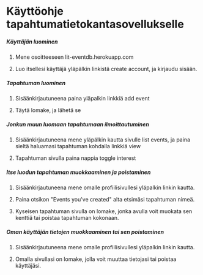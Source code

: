 # Käyttöohje tapahtumatietokantasovellukselle

##### Käyttäjän luominen

1. Mene osoitteeseen lit-eventdb.herokuapp.com

2. Luo itsellesi käyttäjä yläpälkin linkistä create account, ja kirjaudu sisään.

##### Tapahtuman luominen

1. Sisäänkirjautuneena paina yläpalkin linkkiä add event

2. Täytä lomake, ja lähetä se

##### Jonkun muun luomaan tapahtumaan ilmoittautuminen

1. Sisäänkirjautuneena mene yläpälkin kautta sivulle list events, ja paina sieltä haluamasi tapahtuman kohdalla linkkiä view

2. Tapahtuman sivulla paina nappia toggle interest

##### Itse luodun tapahtuman muokkaaminen ja poistaminen

1. Sisäänkirjautuneena mene omalle profiilisivullesi yläpalkin linkin kautta.

2. Paina otsikon "Events you've created" alta etsimäsi tapahtuman nimeä.

3. Kyseisen tapahtuman sivulla on lomake, jonka avulla voit muokata sen kenttiä tai poistaa tapahtuman kokonaan.

##### Oman käyttäjän tietojen muokkaaminen tai sen poistaminen

1. Sisäänkirjautuneena mene omalle profiilisivullesi yläpalkin linkin kautta.

2. Omalla sivullasi on lomake, jolla voit muuttaa tietojasi tai poistaa käyttäjäsi.
